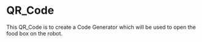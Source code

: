 # QR_Code


This QR_Code is to create a Code Generator which will be used to open the food box on the robot.